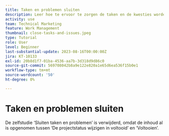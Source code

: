 ```yaml
---
title: Taken en problemen sluiten
description: Leer hoe te ervoor te zorgen de taken en de kwesties worden gesloten alvorens u een project in  [!DNL  Workfront] sluit.
activity: use
team: Technical Marketing
feature: Work Management
thumbnail: close-tasks-and-issues.jpeg
type: Tutorial
role: User
level: Beginner
last-substantial-update: 2023-08-16T00:00:00Z
jira: KT-10133
exl-id: 20b8d1f7-01ba-4536-aa7b-3d318d9d86c0
source-git-commit: 569708042b8a9e122e820a1e65d6ea536f15b0e1
workflow-type: tm+mt
source-wordcount: '50'
ht-degree: 0%

---
```


# Taken en problemen sluiten

De zelfstudie ‘Sluiten taken en problemen’ is verwijderd, omdat de inhoud al is opgenomen tussen ‘De projectstatus wijzigen in voltooid’ en ‘Voltooien’.
